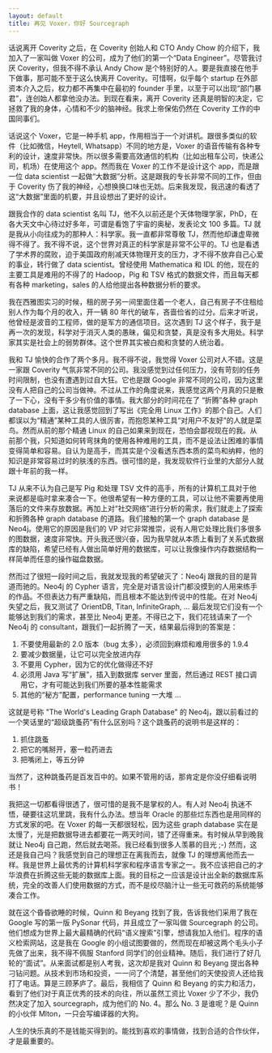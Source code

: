 ```yaml
---
layout: default
title: 再见 Voxer，你好 Sourcegraph
---
```



话说离开 Coverity 之后，在 Coverity 创始人和 CTO Andy Chow 的介绍下，我加入了一家叫做 Voxer 的公司，成为了他们的第一个“Data Engineer”。尽管我讨厌 Coverity，但我不得不承认 Andy Chow 是个特别好的人。要是我直接在他手下做事，那可能不至于这么快离开 Coverity。可惜啊，似乎每个 startup 在外部资本介入之后，权力都不再集中在最初的 founder 手里，以至于可以出现“部门暴君”，连创始人都拿他没办法。到现在看来，离开 Coverity 还真是明智的决定，它拯救了我的身体，心情和不少的脑神经。我求上帝保佑仍然在 Coverity 工作的中国同事们。

话说这个 Voxer，它是一种手机 app，作用相当于一个对讲机。跟很多类似的软件（比如微信，Heytell, Whatsapp）不同的地方是，Voxer 的语音传输有各种专利的设计，速度非常快。所以很多需要高效通信的机构（比如出租车公司，快递公司，机场）在使用这个 app。然而我在 Voxer 的工作不是设计这个 app，而是跟一位 data scientist 一起做“大数据”分析。这是跟我的专长非常不同的工作，但由于 Coverity 伤了我的神经，心想换换口味也无妨。后来我发现，我迅速的看透了这“大数据”里面的机要，并且设想出了更好的设计。

跟我合作的 data scientist 名叫 TJ，他不久以前还是个天体物理学家，PhD，在各大天文中心待过好多年，可谓是看饱了宇宙的奥秘，发表论文 100 多篇。TJ 就是我从小向往成为的那种人：科学家。我一直都非常尊敬 TJ，然而他却谦虚卑微得不得了。我不得不说，这个世界对真正的科学家是非常不公平的。TJ 也是看透了学术界的腐败，迫于美国政府削减天体物理开支的压力，才不得不放弃自己心爱的事业，转行做了 data scientist。曾经使用 Mathematica 和 IDL 的他，现在的主要工具是难用的不得了的 Hadoop，Pig 和 TSV 格式的数据文件，而且每天都有各种 marketing，sales 的人给他提出各种数据分析的要求。

我在西雅图实习的时候，租的房子另一间里面住着一个老人，自己有房子不住租给别人作为每个月的收入，开一辆 80 年代的破车，吝啬俭省的过分。后来才听说，他曾经是波音的工程师，做的是军方的通信项目。这次遇到 TJ 这个样子，我于是再一次的发现，科学对于消灭人类的愚昧，偏见和贪婪，真是没有多大用处。科学家其实是社会上的弱势群体。这个世界其实被白痴和贪婪的人统治着。

我和 TJ 愉快的合作了两个多月。我不得不说，我觉得 Voxer 公司对人不错。这是一家跟 Coverity 气氛非常不同的公司。我没感觉到过任何压力，没有苛刻的任务时间限制，也没有遭遇到过自大狂。它也是跟 Google 非常不同的公司，因为这里没有人把自己的公司当做神。不过从工作的角度说来，我感觉这两个月真的只是散了一下心，没有干多少有价值的事情。我大部分的时间花在了 “折腾”各种 graph database 上面，这让我感觉回到了写出《完全用 Linux 工作》的那个自己。人们都误以为“精通”某种工具的人很厉害，而抱怨某种工具“对用户不友好”的人就是菜鸟。然而从前的那个精通 Linux 的自己如果来到现在，恐怕会鄙视现在的我。从前那个我，只知道如何转弯抹角的使用各种难用的工具，而不是设法让困难的事情变得简单和容易。自认为是高手，而其实是个没看透东西本质的菜鸟和纳粹，他的知识是非常容易过时的肤浅的东西。很可惜的是，我发现软件行业里的大部分人就跟十年前的我一样。

TJ 从来不认为自己是写 Pig 和处理 TSV 文件的高手，所有的计算机工具对于他来说都是临时拿来凑合一下。他很希望有一种方便的工具，可以让他不需要再使用落后的文件来存放数据。再加上对“社交网络”进行分析的需求，我们就走上了探索和折腾各种 graph database 的道路。我们接触的第一个 graph database 是 Neo4j。使用它的原因是我们的 VP 对它非常推崇，说有人用它处理比我们多很多的图数据，速度非常快。开头我还很兴奋，因为我早就从本质上看到了关系式数据库的缺陷，希望已经有人做出简单好用的数据库，可以让我像操作内存数据结构一样简单而任意的操作磁盘数据。

然而过了很短一段时间之后，我就发现我的希望破灭了：Neo4j 跟我的目的是背道而驰的。Neo4j 的 Cypher 语言，完全是对语言设计门都没摸到的人用来练手的作品。不但表达力有严重缺陷，而且根本不能达到传说中的性能。在对 Neo4j 失望之后，我又测试了 OrientDB, Titan, InfiniteGraph, ... 最后发现它们没有一个能够达到我们的需求，甚至比 Neo4j 更差。不得已之下，我们花钱请来了一个 Neo4j 的 consultant，跟我们一起折腾了一天，结果最后得到的答案是：

1. 不要使用最新的 2.0 版本（bug 太多），必须回到麻烦和难用很多的 1.9.4
2. 要减少数据量，让它可以完全放进内存
3. 不要用 Cypher，因为它的优化做得还不好
4. 必须用 Java 写“扩展”，插入到数据库 server 里面，然后通过 REST 接口调用它，才有可能达到我们所要的基本性能需求
5. 其他的“秘方”配置，performance tuning 一大堆 ...

这就是号称 "The World's Leading Graph Database" 的 Neo4j，跟以前看过的一个笑话里的“超级跳蚤药”有什么区别吗？这个跳蚤药的说明书是这样的：

1. 抓住跳蚤
2. 把它的嘴掰开，塞一粒药进去
3. 把嘴闭上，等五分钟

当然了，这种跳蚤药是百发百中的。如果不管用的话，那肯定是你没仔细看说明书！

我把这一切都看得很透了，很可惜的是我不是掌权的人。有人对 Neo4j 执迷不悟，硬要往这坑里跳，我有什么办法。想当年 Oracle 的那些烂东西也是用同样的方式发家的吧。在 Voxer 的每一天都很轻松，因为这些 graph database 实在是太慢了，光是把数据导进去都要花一两天时间，错了还得重来。有时候从早到晚我就让 Neo4j 自己跑，然后就去喝茶。我已经看到很多人羡慕的目光 ;-) 然而，这还是我自己吗？我感觉到自己的理想正在离我而去，就像 TJ 的理想离他而去一样。我是世界上最优秀的计算机科学家和程序语言专家之一。我不应该把自己的才华浪费在折腾这些无能的数据库上面。我的目标之一应该是设计出全新的数据库系统，完全的改善人们使用数据的方式，而不是绞尽脑汁让一些无可救药的系统能够凑合工作。

就在这个昏昏欲睡的时候，Quinn 和 Beyang 找到了我，告诉我他们采用了我在 Google 写的第一版 PySonar 代码，并且成立了一家叫做 Sourcegraph 的公司。他们想成为世界上最大最精确的代码“语义搜索”引擎，想请我加入他们。程序的语义检索网站，这是我在 Google 的小组试图要做的，然而现在却被这两个毛头小子先做了出来，我不得不佩服 Stanford 同学们的创业精神。随后，我们进行了好几轮的“面试”。从来面试都是别人考我，这次却是我对 Quinn 和 Beyang 提出各种刁钻问题。从技术到市场和投资，一一问了个清楚，甚至他们的天使投资人还给我打了电话。算是三顾茅庐了。最后，我相信了 Quinn 和 Beyang 的实力和活力，看到了他们对于真正优秀的技术的向往，所以虽然工资比 Voxer 少了不少，我仍然决定了加入 sourcegraph，成为他们的 No. 4。那么 No. 3 是谁呢？是 Quinn 的小伙伴 Mlton，一只会写编译器的大狗。

人生的快乐真的不是钱能买得到的。能找到喜欢的事情做，找到合适的合作伙伴，才是最重要的。
